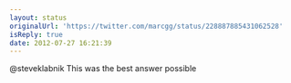 ```yaml
---
layout: status
originalUrl: 'https://twitter.com/marcgg/status/228887885431062528'
isReply: true
date: 2012-07-27 16:21:39
---
```


@steveklabnik This was the best answer possible
